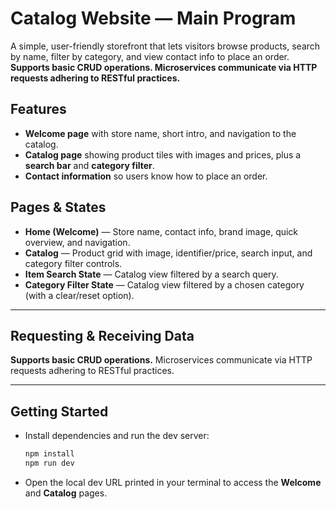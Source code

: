# Catalog Website — Main Program

A simple, user-friendly storefront that lets visitors browse products, search by name, filter by category, and view contact info to place an order.  
**Supports basic CRUD operations. Microservices communicate via HTTP requests adhering to RESTful practices.**

## Features
- **Welcome page** with store name, short intro, and navigation to the catalog.
- **Catalog page** showing product tiles with images and prices, plus a **search bar** and **category filter**.
- **Contact information** so users know how to place an order.

## Pages & States
- **Home (Welcome)** — Store name, contact info, brand image, quick overview, and navigation.
- **Catalog** — Product grid with image, identifier/price, search input, and category filter controls.
- **Item Search State** — Catalog view filtered by a search query.
- **Category Filter State** — Catalog view filtered by a chosen category (with a clear/reset option).

---

## Requesting & Receiving Data
**Supports basic CRUD operations.**
Microservices communicate via HTTP requests adhering to RESTful practices.

---

## Getting Started
- Install dependencies and run the dev server:
  ```bash
  npm install
  npm run dev
  ```
- Open the local dev URL printed in your terminal to access the **Welcome** and **Catalog** pages.
